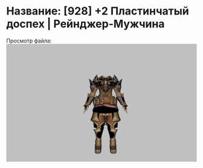 # Название: [928] +2 Пластинчатый доспех | Рейнджер-Мужчина

Просмотр файла:
![p020004.png](p020004.png)